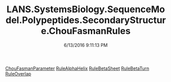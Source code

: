 ﻿---
title: LANS.SystemsBiology.SequenceModel.Polypeptides.SecondaryStructure.ChouFasmanRules
date: 6/13/2016 9:11:13 PM
---

[ChouFasmanParameter](T-LANS.SystemsBiology.SequenceModel.Polypeptides.SecondaryStructure.ChouFasmanRules.ChouFasmanParameter.html)
[RuleAlphaHelix](T-LANS.SystemsBiology.SequenceModel.Polypeptides.SecondaryStructure.ChouFasmanRules.RuleAlphaHelix.html)
[RuleBetaSheet](T-LANS.SystemsBiology.SequenceModel.Polypeptides.SecondaryStructure.ChouFasmanRules.RuleBetaSheet.html)
[RuleBetaTurn](T-LANS.SystemsBiology.SequenceModel.Polypeptides.SecondaryStructure.ChouFasmanRules.RuleBetaTurn.html)
[RuleOverlap](T-LANS.SystemsBiology.SequenceModel.Polypeptides.SecondaryStructure.ChouFasmanRules.RuleOverlap.html)

